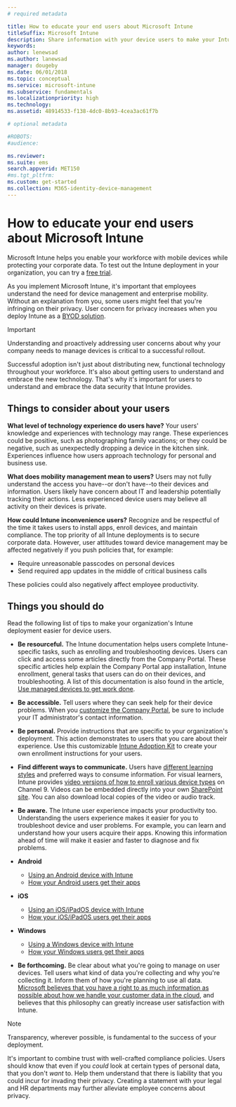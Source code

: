 ```yaml
---
# required metadata

title: How to educate your end users about Microsoft Intune
titleSuffix: Microsoft Intune
description: Share information with your device users to make your Intune deployment successful.
keywords:
author: lenewsad
ms.author: lanewsad
manager: dougeby
ms.date: 06/01/2018
ms.topic: conceptual
ms.service: microsoft-intune
ms.subservice: fundamentals
ms.localizationpriority: high
ms.technology:
ms.assetid: 48914533-f138-4dc0-8b93-4cea3ac61f7b

# optional metadata

#ROBOTS:
#audience:

ms.reviewer: 
ms.suite: ems
search.appverid: MET150
#ms.tgt_pltfrm:
ms.custom: get-started
ms.collection: M365-identity-device-management
---
```


# How to educate your end users about Microsoft Intune

Microsoft Intune helps you enable your workforce with mobile devices while protecting your corporate data. To test out the Intune deployment in your organization, you can try a [free trial](free-trial-sign-up.md).

As you implement Microsoft Intune, it's important that employees understand the need for device management and enterprise mobility. Without an explanation from you, some users might feel that you're infringing on their privacy. User concern for privacy increases when you deploy Intune as a [BYOD solution](/enterprise-mobility-security/solutions/byod-design-considerations-guide).

> [!Important]
> Understanding and proactively addressing user concerns about why your company needs to manage devices is critical to a successful rollout.

Successful adoption isn't just about distributing new, functional technology throughout your workforce. It's also about getting users to understand and embrace the new technology. That's why it's important for users to understand and embrace the data security that Intune provides.

## Things to consider about your users

__What level of technology experience do users have?__ Your users' knowledge and experiences with technology may range. These experiences could be positive, such as photographing family vacations; or they could be negative, such as unexpectedly dropping a device in the kitchen sink. Experiences influence how users approach technology for personal and business use.

__What does mobility management mean to users?__ Users may not fully understand the access you have--or don't have--to their devices and information. Users likely have concern about IT and leadership potentially tracking their actions. Less experienced device users may believe all activity on their devices is private.

__How could Intune inconvenience users?__  Recognize and be respectful of the time it takes users to install apps, enroll devices, and maintain compliance. The top priority of all Intune deployments is to secure corporate data. However, user attitudes toward device management may be affected negatively if you push policies that, for example:  

- Require unreasonable passcodes on personal devices
- Send required app updates in the middle of critical business calls  

These policies could also negatively affect employee productivity.

## Things you should do

Read the following list of tips to make your organization's Intune deployment easier for device users.

* __Be resourceful.__ The Intune documentation helps users complete Intune-specific tasks, such as enrolling and troubleshooting devices. Users can click and access some articles directly from the Company Portal. These specific articles help explain the Company Portal app installation, Intune enrollment, general tasks that users can do on their devices, and troubleshooting. A list of this documentation is also found in the article, [Use managed devices to get work done](../user-help/use-managed-devices-to-get-work-done.md).

* __Be accessible.__ Tell users where they can seek help for their device problems. When you [customize the Company Portal](../apps/company-portal-app.md), be sure to include your IT administrator's contact information.

* __Be personal.__ Provide instructions that are specific to your organization's deployment. This action demonstrates to users that you care about their experience. Use this customizable [Intune Adoption Kit](https://aka.ms/IntuneAdoptionKit) to create your own enrollment instructions for your users.

* __Find different ways to communicate.__ Users have [different learning styles](https://www.umassd.edu/dss/resources/faculty--staff/how-to-teach-and-accommodate/how-to-accommodate-different-learning-styles/) and preferred ways to consume information. For visual learners, Intune provides [video versions of how to enroll various device types](https://channel9.msdn.com/Series/IntuneEnrollment) on Channel 9. Videos can be embedded directly into your own [SharePoint site](https://support.office.com/article/Embed-a-video-from-Office-365-Video-59e19984-c34e-4be8-889b-f6fa93910581). You can also download local copies of the video or audio track.

* __Be aware.__ The Intune user experience impacts your productivity too. Understanding the users experience makes it easier for you to troubleshoot device and user problems. For example, you can learn and understand how your users acquire their apps. Knowing this information ahead of time will make it easier and faster to diagnose and fix problems.

* **Android**
  * [Using an Android device with Intune](../user-help/why-enroll-android-device.md)
  * [How your Android users get their apps](end-user-apps-android.md)

* **iOS**
  * [Using an iOS/iPadOS device with Intune](../user-help/using-your-ios-device-with-intune.md)
  * [How your iOS/iPadOS users get their apps](end-user-apps-ios.md)

* **Windows**
  * [Using a Windows device with Intune](../user-help/using-your-windows-device-with-intune.md)
  * [How your Windows users get their apps](end-user-apps-windows.md)

* __Be forthcoming.__ Be clear about what you're going to manage on user devices. Tell users what kind of data you're collecting and why you're collecting it. Inform them of how you're planning to use all data. [Microsoft believes that you have a right to as much information as possible about how we handle your customer data in the cloud](https://www.microsoft.com/trustcenter/about/transparency), and believes that this philosophy can greatly increase user satisfaction with Intune.

> [!Note]
> Transparency, wherever possible, is fundamental to the success of your deployment.

It's important to combine trust with well-crafted compliance policies. Users should know that even if you *could* look at certain types of personal data, that you don't *want* to. Help them understand that there is liability that you could incur for invading their privacy. Creating a statement with your legal and HR departments may further alleviate employee concerns about privacy.
